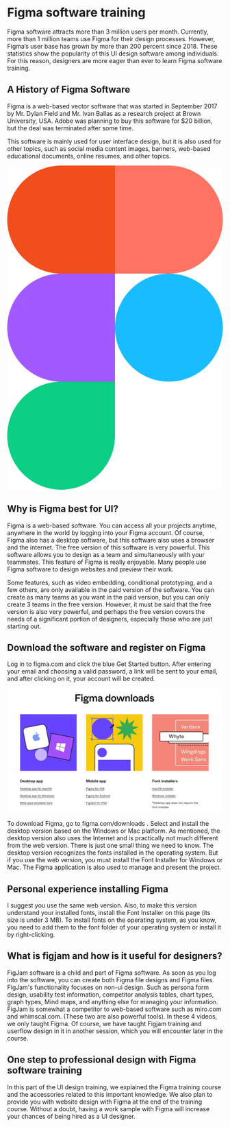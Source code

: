 # Figma software training

Figma software attracts more than 3 million users per month. Currently, more than 1 million teams use Figma for their design processes. However, Figma’s user base has grown by more than 200 percent since 2018. These statistics show the popularity of this UI design software among individuals. For this reason, designers are more eager than ever to learn Figma software training.

## A History of Figma Software

Figma is a web-based vector software that was started in September 2017 by Mr. Dylan Field and Mr. Ivan Ballas as a research project at Brown University, USA. Adobe was planning to buy this software for $20 billion, but the deal was terminated after some time.

This software is mainly used for user interface design, but it is also used for other topics, such as social media content images, banners, web-based educational documents, online resumes, and other topics.

![Figma software training in the simplest way possible](figma-logo.webp)

## Why is Figma best for UI?

Figma is a web-based software. You can access all your projects anytime, anywhere in the world by logging into your Figma account. Of course, Figma also has a desktop software, but this software also uses a browser and the internet. The free version of this software is very powerful. This software allows you to design as a team and simultaneously with your teammates. This feature of Figma is really enjoyable. Many people use Figma software to design websites and preview their work.

Some features, such as video embedding, conditional prototyping, and a few others, are only available in the paid version of the software. You can create as many teams as you want in the paid version, but you can only create 3 teams in the free version. However, it must be said that the free version is also very powerful, and perhaps the free version covers the needs of a significant portion of designers, especially those who are just starting out.

## Download the software and register on Figma

Log in to figma.com and click the blue Get Started button. After entering your email and choosing a valid password, a link will be sent to your email, and after clicking on it, your account will be created.

![Advanced Figma training at Rasam Innovation Agency](download-figma.webp)

To download Figma, go to figma.com/downloads . Select and install the desktop version based on the Windows or Mac platform. As mentioned, the desktop version also uses the Internet and is practically not much different from the web version. There is just one small thing we need to know. The desktop version recognizes the fonts installed in the operating system. But if you use the web version, you must install the Font Installer for Windows or Mac. The Figma application is also used to manage and present the project.

## Personal experience installing Figma

I suggest you use the same web version. Also, to make this version understand your installed fonts, install the Font Installer on this page (its size is under 3 MB). To install fonts on the operating system, as you know, you need to add them to the font folder of your operating system or install it by right-clicking.

## What is figjam and how is it useful for designers?

FigJam software is a child and part of Figma software. As soon as you log into the software, you can create both Figma file designs and Figma files. FigJam's functionality focuses on non-ui design. Such as persona form design, usability test information, competitor analysis tables, chart types, graph types, Mind maps, and anything else for managing your information. FigJam is somewhat a competitor to web-based software such as miro.com and whimscal.com. (These two are also powerful tools). In these 4 videos, we only taught Figma. Of course, we have taught Figjam training and userflow design in it in another session, which you will encounter later in the course.

## One step to professional design with Figma software training

In this part of the UI design training, we explained the Figma training course and the accessories related to this important knowledge. We also plan to provide you with website design with Figma at the end of the training course. Without a doubt, having a work sample with Figma will increase your chances of being hired as a UI designer.
